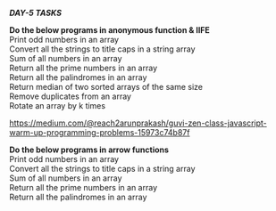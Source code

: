 ***DAY-5 TASKS***  

**Do the below programs in anonymous function & IIFE**  
    Print odd numbers in an array  
    Convert all the strings to title caps in a string array  
    Sum of all numbers in an array  
    Return all the prime numbers in an array  
    Return all the palindromes in an array  
    Return median of two sorted arrays of the same size  
    Remove duplicates from an array  
    Rotate an array by k times  

https://medium.com/@reach2arunprakash/guvi-zen-class-javascript-warm-up-programming-problems-15973c74b87f  

**Do the below programs in arrow functions**  
    Print odd numbers in an array  
    Convert all the strings to title caps in a string array  
    Sum of all numbers in an array  
    Return all the prime numbers in an array  
    Return all the palindromes in an array  
